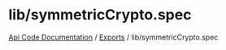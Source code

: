 # lib/symmetricCrypto.spec
[Api Code Documentation](../README.md) / [Exports](../modules.md) / lib/symmetricCrypto.spec
